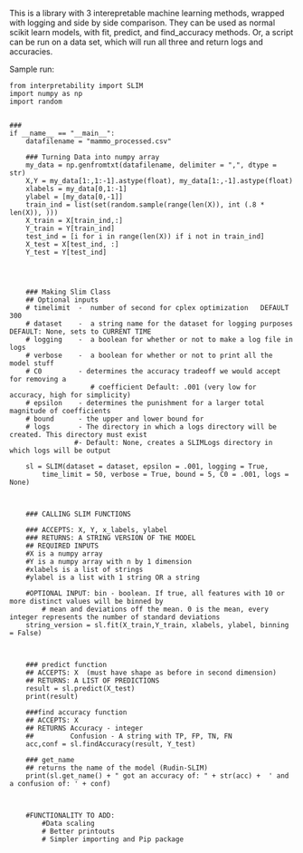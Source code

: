 This is a library with 3 interepretable machine learning methods, wrapped with logging and side by side comparison. They can be used as normal scikit learn models, with fit, predict, and find_accuracy methods. Or, a script can be run on a data set, which will run all three and return logs and accuracies. 



Sample run:

    from interpretability import SLIM
    import numpy as np
    import random


    ###  
    if __name__ == "__main__":
        datafilename = "mammo_processed.csv"
    
        ### Turning Data into numpy array
        my_data = np.genfromtxt(datafilename, delimiter = ",", dtype = str)
        X,Y = my_data[1:,1:-1].astype(float), my_data[1:,-1].astype(float)
        xlabels = my_data[0,1:-1]
        ylabel = [my_data[0,-1]]
        train_ind = list(set(random.sample(range(len(X)), int (.8 * len(X)), )))
        X_train = X[train_ind,:]
        Y_train = Y[train_ind]
        test_ind = [i for i in range(len(X)) if i not in train_ind]
        X_test = X[test_ind, :]
        Y_test = Y[test_ind]



       
        ### Making Slim Class
        ## Optional inputs
        # timelimit  -  number of second for cplex optimization   DEFAULT 300
        # dataset    -  a string name for the dataset for logging purposes DEFAULT: None, sets to CURRENT TIME
        # logging    -  a boolean for whether or not to make a log file in logs
        # verbose    -  a boolean for whether or not to print all the model stuff
        # C0         - determines the accuracy tradeoff we would accept for removing a
                        # coefficient Default: .001 (very low for accuracy, high for simplicity)
        # epsilon    - determines the punishment for a larger total magnitude of coefficients
        # bound      - the upper and lower bound for 
        # logs       - The directory in which a logs directory will be created. This directory must exist 
                    #- Default: None, creates a SLIMLogs directory in which logs will be output

        sl = SLIM(dataset = dataset, epsilon = .001, logging = True, 
            time_limit = 50, verbose = True, bound = 5, C0 = .001, logs = None)



        ### CALLING SLIM FUNCTIONS   

        ### ACCEPTS: X, Y, x_labels, ylabel
        ### RETURNS: A STRING VERSION OF THE MODEL
        ## REQUIRED INPUTS
        #X is a numpy array
        #Y is a numpy array with n by 1 dimension
        #xlabels is a list of strings
        #ylabel is a list with 1 string OR a string

        #OPTIONAL INPUT: bin - boolean. If true, all features with 10 or more distinct values will be binned by 
            # mean and deviations off the mean. 0 is the mean, every integer represents the number of standard deviations  
        string_version = sl.fit(X_train,Y_train, xlabels, ylabel, binning = False)
        
        

        ### predict function
        ## ACCEPTS: X  (must have shape as before in second dimension)
        ## RETURNS: A LIST OF PREDICTIONS
        result = sl.predict(X_test)
        print(result)

        ###find accuracy function
        ## ACCEPTS: X   
        ## RETURNS Accuracy - integer
        ##         Confusion - A string with TP, FP, TN, FN
        acc,conf = sl.findAccuracy(result, Y_test)

        ### get_name
        ## returns the name of the model (Rudin-SLIM)
        print(sl.get_name() + " got an accuracy of: " + str(acc) +  ' and a confusion of: ' + conf)



        #FUNCTIONALITY TO ADD:
            #Data scaling
            # Better printouts
            # Simpler importing and Pip package